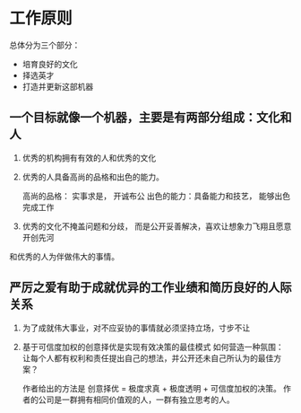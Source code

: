 # 工作原则
总体分为三个部分：
- 培育良好的文化
- 择选英才
- 打造并更新这部机器

## 一个目标就像一个机器，主要是有两部分组成：文化和人
1. 优秀的机构拥有有效的人和优秀的文化
2. 优秀的人具备高尚的品格和出色的能力。

    高尚的品格： 实事求是， 开诚布公
    出色的能力：具备能力和技艺， 能够出色完成工作
3. 优秀的文化不掩盖问题和分歧， 而是公开妥善解决，喜欢让想象力飞翔且愿意开创先河

和优秀的人为伴做伟大的事情。

## 严厉之爱有助于成就优异的工作业绩和简历良好的人际关系
1. 为了成就伟大事业，对不应妥协的事情就必须坚持立场，寸步不让
2. 基于可信度加权的创意择优是实现有效决策的最佳模式
    如何营造一种氛围： 让每个人都有权利和责任提出自己的想法，并公开还未自己所认为的最佳方案？

    作者给出的方法是 创意择优 = 极度求真 + 极度透明 + 可信度加权的决策。
    作者的公司是一群拥有相同价值观的人，一群有独立思考的人。
